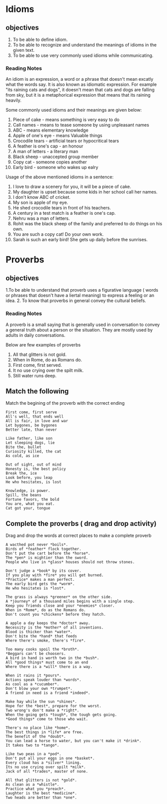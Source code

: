 # Idioms

## objectives 
1. To be able to define idiom.
2. To be able to recognize and understand the meanings of idioms in the given text.
3. To be able to use very commonly used idioms while communicating.

### Reading Notes
 An idiom is an expression, a word or a phrase that doesn't mean excatly what the words say. It is also known as idiomatic expression. For example "its raining cats and dogs", it doesn't mean that cats and dogs are falling from sky, but it is a metaphorical expression that means that its raining heavily. 
 
 Some commonly used idioms and their meanings are given below:
 
 1. Piece of cake - means something is very easy to do
 2. Call names - means to tease someone by using unpleasant names
 3. ABC - means elementary knowledge
 4. Apple of one's eye - means Valuable things 
 5. Crocodile tears - artificial tears or hypocritical tears
 6. A feather is one's cap - an honour 
 7. A man of letters - a literary man
 8. Black sheep - unaccepted group member
 9. Copy cat - someone copies another
 10. Early bird - someone who wakes up ealry

Usage of the above mentioned idioms in a sentence:

1. I love to draw a scenery for you, it will be a piece of cake.
2. My daughter is upset because some kids in her school call her names.
3. I don't know ABC of cricket.
4. My son is apple of my eye.
5. He shed crocodile tears in front of his teachers. 
6. A century in a test match is a feather is one's cap.
7. Nehru was a man of letters.
8. Rohit was the black sheep of the family and preferred to do things on his own. 
9. You are such a copy cat! Do your own work. 
10. Sarah is such an early bird! She gets up daily before the sunrises.




# Proverbs

## objectives
1.To be able to understand that proverb uses a figurative language ( words or phrases that doesn't have a liertal meaning) to express a feeling or an idea. 
2. To know that proverbs in general convey the cultural beliefs.

### Reading Notes 
A proverb is a small saying that is generally used in conversation to convey a general truth about a person or the situation. They are mostly used by adults in daily conversations. 

Below are few examples of proverbs
1. All that glitters is not gold.
2. When in Rome, do as Romans do.
3. First come, first served.
4. It no use crying over the spilt milk. 
5. Still water runs deep.

## Match the following 

Match the begining of the proverb with the correct ending

```
First come, first serve
All's well, that ends well
All is fair, in love and war
Let bygones, be bygones
Better late, than never
```

```
Like father, like son 
Let sleeping dogs, lie 
Bite the, bullet
Curiosity killed, the cat
As cold, as ice
```

```
Out of sight, out of mind
Honesty is, the best policy
Break the, ice 
Look before, you leap
He who hesitates, is lost
```

```
Knowledge, is power.
Spill, the beans 
Fortune favors, the bold
You are, what you eat.
Cat got your, tongue
```

## Complete the proverbs ( drag and drop activity) 

Drag and drop the words at correct places to make a complete proverb

```
A wacthed pot never *boils*.
Birds of *feather* flock together.
Don't put the cart before the *horse*.
The *pen* is mightier than the sword.
People who live in *glass* houses should not throw stones.
```

```
Don't judge a *book* by its cover.
If you play with *fire* you will get burned.
*Practice* makes a man perfect.
The early bird gets the *worm*.
He who hesitates is *lost*.
```

```
The grass is always *greener* on the other side.
A *journey* of a thousand miles begins with a single step.
Keep you friends close and your *enemies* closer.
When in *Rome*, do as the Romans do.
Don't count you *chickens* before they hatch.
```

```
A apple a day keeps the *doctor* away.
Necessity is the *mother* of all inventions.
Blood is thicker than *water*. 
Don't bite the *hand* that feeds
Where there's smoke, there's *fire*.
```

```
Too many cooks spoil the *broth*.
*Beggars can't be choosers.
A bird in hand is worth two in the *bush*.
All *good things* must come to an end
Where there is a *will* there is a way. 
```

```
When it rains it *pours*.
Actions speak louder than *words*.
As cool as a *cucumber*.
Don't blow your own *trumpet*.
A friend in need is a friend *indeed*.
```

```
Make hay while the sun *shines*.
Hope for the *best*, prepare for the worst.
Two wrong's don't make a *right*.
When the going gets *tough*, the tough gets going.
*Good things* come to those who wait.
```

```
There's no place like *home*.
The best things in *life* are free. 
The benefit of the *doubt*.
You can lead a horse to water, but you can't make it *drink*.
It takes two to *tango*.
```

```
Like two peas in a *pod*.
Don't put all your eggs in one *basket*.
Every cloud has a *silver* lining.
Its no use crying over spilt *milk*.
Jack of all *trades*, master of none.
```

```
All that glitters is not *gold*.
As clean as a *whistle*.
Practice what you *preach*.
Laughter is the best *medicine*.
Two heads are better than *one*.
```
















